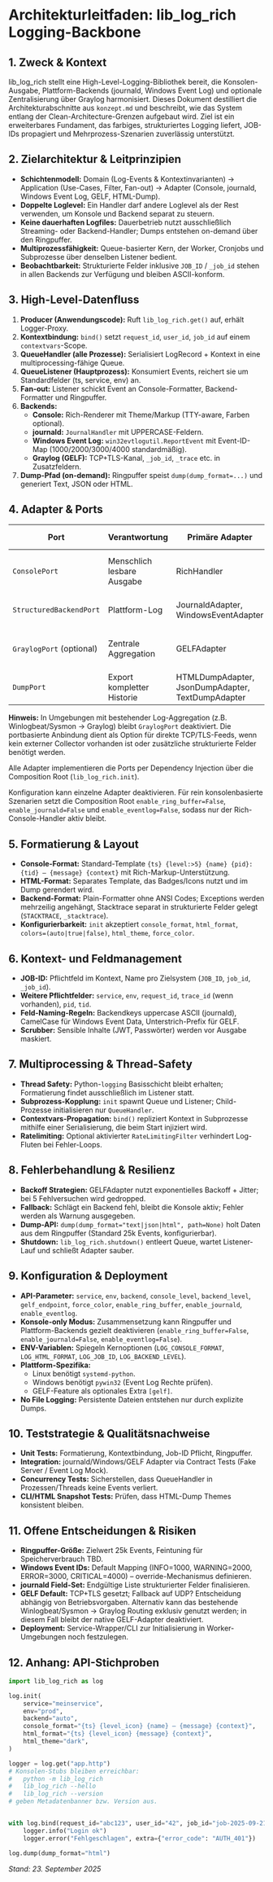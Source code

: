 # Architekturleitfaden: lib_log_rich Logging-Backbone

## 1. Zweck & Kontext
lib_log_rich stellt eine High-Level-Logging-Bibliothek bereit, die Konsolen-Ausgabe, Plattform-Backends (journald, Windows Event Log) und optionale Zentralisierung über Graylog harmonisiert. Dieses Dokument destilliert die Architekturabschnitte aus `konzept.md` und beschreibt, wie das System entlang der Clean-Architecture-Grenzen aufgebaut wird. Ziel ist ein erweiterbares Fundament, das farbiges, strukturiertes Logging liefert, JOB-IDs propagiert und Mehrprozess-Szenarien zuverlässig unterstützt.

## 2. Zielarchitektur & Leitprinzipien
- **Schichtenmodell:** Domain (Log-Events & Kontextinvarianten) → Application (Use-Cases, Filter, Fan-out) → Adapter (Console, journald, Windows Event Log, GELF, HTML-Dump).
- **Doppelte Loglevel:** Ein Handler darf andere Loglevel als der Rest verwenden, um Konsole und Backend separat zu steuern.
- **Keine dauerhaften Logfiles:** Dauerbetrieb nutzt ausschließlich Streaming- oder Backend-Handler; Dumps entstehen on-demand über den Ringpuffer.
- **Multiprozessfähigkeit:** Queue-basierter Kern, der Worker, Cronjobs und Subprozesse über denselben Listener bedient.
- **Beobachtbarkeit:** Strukturierte Felder inklusive `JOB_ID` / `_job_id` stehen in allen Backends zur Verfügung und bleiben ASCII-konform.

## 3. High-Level-Datenfluss
1. **Producer (Anwendungscode):** Ruft `lib_log_rich.get()` auf, erhält Logger-Proxy.
2. **Kontextbindung:** `bind()` setzt `request_id`, `user_id`, `job_id` auf einem `contextvars`-Scope.
3. **QueueHandler (alle Prozesse):** Serialisiert LogRecord + Kontext in eine multiprocessing-fähige Queue.
4. **QueueListener (Hauptprozess):** Konsumiert Events, reichert sie um Standardfelder (ts, service, env) an.
5. **Fan-out:** Listener schickt Event an Console-Formatter, Backend-Formatter und Ringpuffer.
6. **Backends:**
   - **Console:** Rich-Renderer mit Theme/Markup (TTY-aware, Farben optional).
   - **journald:** `JournalHandler` mit UPPERCASE-Feldern.
   - **Windows Event Log:** `win32evtlogutil.ReportEvent` mit Event-ID-Map (1000/2000/3000/4000 standardmäßig).
   - **Graylog (GELF):** TCP+TLS-Kanal, `_job_id`, `_trace` etc. in Zusatzfeldern.
7. **Dump-Pfad (on-demand):** Ringpuffer speist `dump(dump_format=...)` und generiert Text, JSON oder HTML.

## 4. Adapter & Ports
| Port | Verantwortung | Primäre Adapter | Besondere Anforderungen |
| --- | --- | --- | --- |
| `ConsolePort` | Menschlich lesbare Ausgabe | RichHandler | Auto-Detection TTY, `force_color`/`no_color`, Unicode-Icons nur hier |
| `StructuredBackendPort` | Plattform-Log | JournaldAdapter, WindowsEventAdapter | Keine Farben/Icons, Mapping Python-Level → Zielpriorität |
| `GraylogPort` (optional) | Zentrale Aggregation | GELFAdapter | TCP+TLS Standard, Backoff+Retry, Dropping bei Dauerfehler |
| `DumpPort` | Export kompletter Historie | HTMLDumpAdapter, JsonDumpAdapter, TextDumpAdapter | Eigenes Format pro Medium, nutzt Ringpuffer |

**Hinweis:** In Umgebungen mit bestehender Log-Aggregation (z.B. Winlogbeat/Sysmon → Graylog) bleibt `GraylogPort` deaktiviert. Die portbasierte Anbindung dient als Option für direkte TCP/TLS-Feeds, wenn kein externer Collector vorhanden ist oder zusätzliche strukturierte Felder benötigt werden.

Alle Adapter implementieren die Ports per Dependency Injection über die Composition Root (`lib_log_rich.init`).

Konfiguration kann einzelne Adapter deaktivieren. Für rein konsolenbasierte Szenarien setzt die Composition Root 
`enable_ring_buffer=False`, `enable_journald=False` und `enable_eventlog=False`, sodass nur der Rich-Console-Handler aktiv bleibt.

## 5. Formatierung & Layout
- **Console-Format:** Standard-Template `{ts} {level:>5} {name} {pid}:{tid} — {message} {context}` mit Rich-Markup-Unterstützung.
- **HTML-Format:** Separates Template, das Badges/Icons nutzt und im Dump gerendert wird.
- **Backend-Format:** Plain-Formatter ohne ANSI Codes; Exceptions werden mehrzeilig angehängt, Stacktrace separat in strukturierte Felder gelegt (`STACKTRACE`, `_stacktrace`).
- **Konfigurierbarkeit:** `init` akzeptiert `console_format`, `html_format`, `colors=(auto|true|false)`, `html_theme`, `force_color`.

## 6. Kontext- und Feldmanagement
- **JOB-ID:** Pflichtfeld im Kontext, Name pro Zielsystem (`JOB_ID`, `job_id`, `_job_id`).
- **Weitere Pflichtfelder:** `service`, `env`, `request_id`, `trace_id` (wenn vorhanden), `pid`, `tid`.
- **Feld-Naming-Regeln:** Backendkeys uppercase ASCII (journald), CamelCase für Windows Event Data, Unterstrich-Prefix für GELF.
- **Scrubber:** Sensible Inhalte (JWT, Passwörter) werden vor Ausgabe maskiert.

## 7. Multiprocessing & Thread-Safety
- **Thread Safety:** Python-`logging` Basisschicht bleibt erhalten; Formatierung findet ausschließlich im Listener statt.
- **Subprozess-Kopplung:** `init` spawnt Queue und Listener; Child-Prozesse initialisieren nur `QueueHandler`.
- **Contextvars-Propagation:** `bind()` repliziert Kontext in Subprozesse mithilfe einer Serialisierung, die beim Start injiziert wird.
- **Ratelimiting:** Optional aktivierter `RateLimitingFilter` verhindert Log-Fluten bei Fehler-Loops.

## 8. Fehlerbehandlung & Resilienz
- **Backoff Strategien:** GELFAdapter nutzt exponentielles Backoff + Jitter; bei 5 Fehlversuchen wird gedropped.
- **Fallback:** Schlägt ein Backend fehl, bleibt die Konsole aktiv; Fehler werden als Warnung ausgegeben.
- **Dump-API:** `dump(dump_format="text|json|html", path=None)` holt Daten aus dem Ringpuffer (Standard 25k Events, konfigurierbar).
- **Shutdown:** `lib_log_rich.shutdown()` entleert Queue, wartet Listener-Lauf und schließt Adapter sauber.

## 9. Konfiguration & Deployment
- **API-Parameter:** `service`, `env`, `backend`, `console_level`, `backend_level`, `gelf_endpoint`, `force_color`,
  `enable_ring_buffer`, `enable_journald`, `enable_eventlog`.
- **Konsole-only Modus:** Zusammensetzung kann Ringpuffer und Plattform-Backends gezielt deaktivieren (`enable_ring_buffer=False`, `enable_journald=False`, `enable_eventlog=False`).
- **ENV-Variablen:** Spiegeln Kernoptionen (`LOG_CONSOLE_FORMAT`, `LOG_HTML_FORMAT`, `LOG_JOB_ID`, `LOG_BACKEND_LEVEL`).
- **Plattform-Spezifika:**
  - Linux benötigt `systemd-python`.
  - Windows benötigt `pywin32` (Event Log Rechte prüfen).
  - GELF-Feature als optionales Extra `[gelf]`.
- **No File Logging:** Persistente Dateien entstehen nur durch explizite Dumps.

## 10. Teststrategie & Qualitätsnachweise
- **Unit Tests:** Formatierung, Kontextbindung, Job-ID Pflicht, Ringpuffer.
- **Integration:** journald/Windows/GELF Adapter via Contract Tests (Fake Server / Event Log Mock).
- **Concurrency Tests:** Sicherstellen, dass QueueHandler in Prozessen/Threads keine Events verliert.
- **CLI/HTML Snapshot Tests:** Prüfen, dass HTML-Dump Themes konsistent bleiben.

## 11. Offene Entscheidungen & Risiken
- **Ringpuffer-Größe:** Zielwert 25k Events, Feintuning für Speicherverbrauch TBD.
- **Windows Event IDs:** Default Mapping (INFO=1000, WARNING=2000, ERROR=3000, CRITICAL=4000) – override-Mechanismus definieren.
- **journald Field-Set:** Endgültige Liste strukturierter Felder finalisieren.
- **GELF Default:** TCP+TLS gesetzt; Fallback auf UDP? Entscheidung abhängig von Betriebsvorgaben. Alternativ kann das bestehende Winlogbeat/Sysmon → Graylog Routing exklusiv genutzt werden; in diesem Fall bleibt der native GELF-Adapter deaktiviert.
- **Deployment:** Service-Wrapper/CLI zur Initialisierung in Worker-Umgebungen noch festzulegen.

## 12. Anhang: API-Stichproben
```python
import lib_log_rich as log

log.init(
    service="meinservice",
    env="prod",
    backend="auto",
    console_format="{ts} {level_icon} {name} — {message} {context}",
    html_format="{ts} {level_icon} {message} {context}",
    html_theme="dark",
)

logger = log.get("app.http")
# Konsolen-Stubs bleiben erreichbar:
#   python -m lib_log_rich
#   lib_log_rich --hello
#   lib_log_rich --version
# geben Metadatenbanner bzw. Version aus.


with log.bind(request_id="abc123", user_id="42", job_id="job-2025-09-21-001"):
    logger.info("Login ok")
    logger.error("Fehlgeschlagen", extra={"error_code": "AUTH_401"})

log.dump(dump_format="html")
```

*Stand: 23. September 2025*
